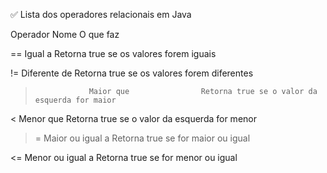


✅ Lista dos operadores relacionais em Java

Operador          	Nome	               O que faz

==	              Igual a	               Retorna true se os valores forem iguais

!=	              Diferente de	           Retorna true se os valores forem diferentes

>	              Maior que	               Retorna true se o valor da esquerda for maior

<	              Menor que	               Retorna true se o valor da esquerda for menor

>=	              Maior ou igual a	       Retorna true se for maior ou igual

<=	              Menor ou igual a	       Retorna true se for menor ou igual